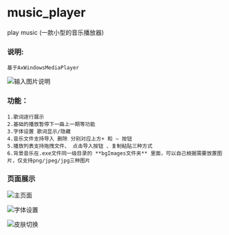 # music_player
play music (一款小型的音乐播放器)

### 说明:
    基于AxWindowsMediaPlayer
    
![输入图片说明](https://images.gitee.com/uploads/images/2020/1228/114845_b7c7347d_5556017.png "屏幕截图.png")
### 功能：
    1.歌词逐行展示
    2.基础的播放暂停下一曲上一期等功能
    3.字体设置 歌词显示/隐藏  
    4.音乐文件支持导入 删除 分别对应上方+ 和 — 按钮
    5.播放列表支持拖拽文件、 点击导入按钮 、复制粘贴三种方式
    6.背景音乐在.exe文件同一级目录的 **bgImages文件夹** 里面，可以自己根据需要放置图片，仅支持png/jpeg/jpg三种图片

### 页面展示
![主页面](https://images.gitee.com/uploads/images/2020/1228/114641_bdf5860a_5556017.png "屏幕截图.png")

![字体设置](https://images.gitee.com/uploads/images/2020/1228/114710_bac1c40c_5556017.png "屏幕截图.png")

![皮肤切换](https://images.gitee.com/uploads/images/2020/1228/114747_ac87c243_5556017.png "屏幕截图.png")


